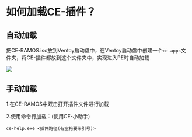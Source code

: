 # 如何加载CE-插件？
## 自动加载
把CE-RAMOS.iso放到Ventoy启动盘中，在Ventoy启动盘中创建一个`ce-apps`文件夹，将CE-插件都放到这个文件夹中，实现进入PE时自动加载

![](https://pic.ce-ramos.cn/docs/a1.png)
## 手动加载
1.在CE-RAMOS中双击打开插件文件进行加载

2.使用命令行加载：(使用CE-小助手)

````ce-help.exe <插件路径(有空格要带引号)>````